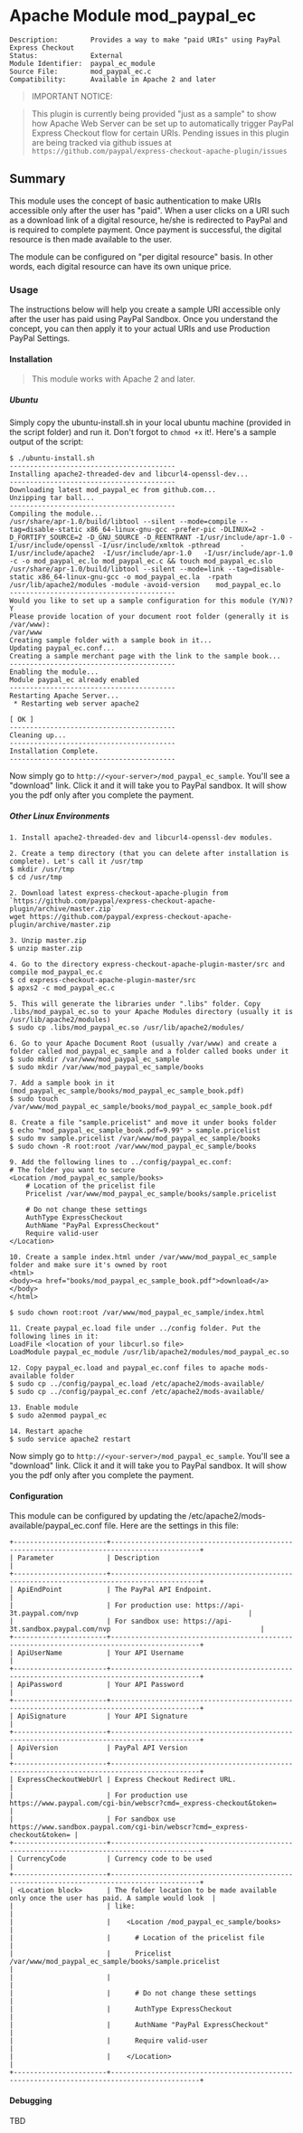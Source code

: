 # Apache Module mod_paypal_ec
    Description:		Provides a way to make "paid URIs" using PayPal Express Checkout
    Status: 			External
    Module Identifier:	paypal_ec_module
    Source File:		mod_paypal_ec.c
    Compatibility: 		Available in Apache 2 and later 

> IMPORTANT NOTICE:

> This plugin is currently being provided "just as a sample" to show how Apache Web Server can be set up to automatically trigger PayPal Express Checkout flow for certain URIs. Pending issues in this plugin are being tracked via github issues at `https://github.com/paypal/express-checkout-apache-plugin/issues`

## Summary
This module uses the concept of basic authentication to make URIs accessible only after the user has "paid". When a user clicks on a URI such as a download link of a digital resource, he/she is redirected to PayPal and is required to complete payment. Once payment is successful, the digital resource is then made available to the user.

The module can be configured on "per digital resource" basis. In other words, each digital resource can have its own unique price.

### Usage
The instructions below will help you create a sample URI accessible only after the user has paid using PayPal Sandbox. Once you understand the concept, you can then apply it to your actual URIs and use Production PayPal Settings.

#### Installation

> This module works with Apache 2 and later.

##### Ubuntu
Simply copy the ubuntu-install.sh in your local ubuntu machine (provided in the script folder) and run it. Don't forgot to `chmod +x` it!. Here's a sample output of the script:

    $ ./ubuntu-install.sh
    -----------------------------------------
    Installing apache2-threaded-dev and libcurl4-openssl-dev...
    -----------------------------------------
    Downloading latest mod_paypal_ec from github.com...
    Unzipping tar ball...
    -----------------------------------------
    Compiling the module...
    /usr/share/apr-1.0/build/libtool --silent --mode=compile --tag=disable-static x86_64-linux-gnu-gcc -prefer-pic -DLINUX=2 -D_FORTIFY_SOURCE=2 -D_GNU_SOURCE -D_REENTRANT -I/usr/include/apr-1.0 -I/usr/include/openssl -I/usr/include/xmltok -pthread     -I/usr/include/apache2  -I/usr/include/apr-1.0   -I/usr/include/apr-1.0   -c -o mod_paypal_ec.lo mod_paypal_ec.c && touch mod_paypal_ec.slo
    /usr/share/apr-1.0/build/libtool --silent --mode=link --tag=disable-static x86_64-linux-gnu-gcc -o mod_paypal_ec.la  -rpath /usr/lib/apache2/modules -module -avoid-version    mod_paypal_ec.lo
    -----------------------------------------
    Would you like to set up a sample configuration for this module (Y/N)?
    Y
    Please provide location of your document root folder (generally it is /var/www):
    /var/www
    Creating sample folder with a sample book in it...
    Updating paypal_ec.conf...
    Creating a sample merchant page with the link to the sample book...
    -----------------------------------------
    Enabling the module...
    Module paypal_ec already enabled
    -----------------------------------------
    Restarting Apache Server...
     * Restarting web server apache2                                                                                                                  
                                                                                                                                                  [ OK ]
    -----------------------------------------
    Cleaning up...
    -----------------------------------------
    Installation Complete.
    -----------------------------------------

Now simply go to `http://<your-server>/mod_paypal_ec_sample`. You'll see a "download" link. Click it and it will take you to PayPal sandbox. It will show you the pdf only after you complete the payment.

##### Other Linux Environments

    1. Install apache2-threaded-dev and libcurl4-openssl-dev modules.
    
    2. Create a temp directory (that you can delete after installation is complete). Let's call it /usr/tmp
    $ mkdir /usr/tmp
    $ cd /usr/tmp
    
    2. Download latest express-checkout-apache-plugin from `https://github.com/paypal/express-checkout-apache-plugin/archive/master.zip`
    wget https://github.com/paypal/express-checkout-apache-plugin/archive/master.zip
    
    3. Unzip master.zip
    $ unzip master.zip
    
    4. Go to the directory express-checkout-apache-plugin-master/src and compile mod_paypal_ec.c
    $ cd express-checkout-apache-plugin-master/src
    $ apxs2 -c mod_paypal_ec.c 
    
    5. This will generate the libraries under ".libs" folder. Copy .libs/mod_paypal_ec.so to your Apache Modules directory (usually it is /usr/lib/apache2/modules)
    $ sudo cp .libs/mod_paypal_ec.so /usr/lib/apache2/modules/
    
    6. Go to your Apache Document Root (usually /var/www) and create a folder called mod_paypal_ec_sample and a folder called books under it
    $ sudo mkdir /var/www/mod_paypal_ec_sample
    $ sudo mkdir /var/www/mod_paypal_ec_sample/books
    
    7. Add a sample book in it (mod_paypal_ec_sample/books/mod_paypal_ec_sample_book.pdf)
    $ sudo touch /var/www/mod_paypal_ec_sample/books/mod_paypal_ec_sample_book.pdf
    
    8. Create a file "sample.pricelist" and move it under books folder
    $ echo "mod_paypal_ec_sample_book.pdf=9.99" > sample.pricelist
    $ sudo mv sample.pricelist /var/www/mod_paypal_ec_sample/books
    $ sudo chown -R root:root /var/www/mod_paypal_ec_sample/books
    
    9. Add the following lines to ../config/paypal_ec.conf:
    # The folder you want to secure
    <Location /mod_paypal_ec_sample/books>
    	# Location of the pricelist file
    	Pricelist /var/www/mod_paypal_ec_sample/books/sample.pricelist
    	
    	# Do not change these settings
    	AuthType ExpressCheckout
    	AuthName "PayPal ExpressCheckout"
    	Require valid-user
    </Location>
    
    10. Create a sample index.html under /var/www/mod_paypal_ec_sample folder and make sure it's owned by root
    <html>
    <body><a href="books/mod_paypal_ec_sample_book.pdf">download</a></body>
    </html>
    
    $ sudo chown root:root /var/www/mod_paypal_ec_sample/index.html
    
    11. Create paypal_ec.load file under ../config folder. Put the following lines in it:
    LoadFile <location of your libcurl.so file>
    LoadModule paypal_ec_module /usr/lib/apache2/modules/mod_paypal_ec.so
    
    12. Copy paypal_ec.load and paypal_ec.conf files to apache mods-available folder
    $ sudo cp ../config/paypal_ec.load /etc/apache2/mods-available/
    $ sudo cp ../config/paypal_ec.conf /etc/apache2/mods-available/
    
    13. Enable module
    $ sudo a2enmod paypal_ec
    
    14. Restart apache
    $ sudo service apache2 restart

Now simply go to `http://<your-server>/mod_paypal_ec_sample`. You'll see a "download" link. Click it and it will take you to PayPal sandbox. It will show you the pdf only after you complete the payment.
    
#### Configuration
This module can be configured by updating the /etc/apache2/mods-available/paypal_ec.conf file. Here are the settings in this file:

    +-----------------------+--------------------------------------------------------------------------------------------+
    | Parameter             | Description                                                                                |
    +-----------------------+--------------------------------------------------------------------------------------------+
    | ApiEndPoint           | The PayPal API Endpoint.                                                                   |
    |                       | For production use: https://api-3t.paypal.com/nvp                                          |
    |                       | For sandbox use: https://api-3t.sandbox.paypal.com/nvp                                     |
    +-----------------------+--------------------------------------------------------------------------------------------+
    | ApiUserName           | Your API Username                                                                          |
    +-----------------------+--------------------------------------------------------------------------------------------+
    | ApiPassword           | Your API Password                                                                          |
    +-----------------------+--------------------------------------------------------------------------------------------+
    | ApiSignature          | Your API Signature                                                                         |
    +-----------------------+--------------------------------------------------------------------------------------------+
    | ApiVersion            | PayPal API Version                                                                         |
    +-----------------------+--------------------------------------------------------------------------------------------+
    | ExpressCheckoutWebUrl | Express Checkout Redirect URL.                                                             |
    |                       | For production use https://www.paypal.com/cgi-bin/webscr?cmd=_express-checkout&token=      |
    |                       | For sandbox use https://www.sandbox.paypal.com/cgi-bin/webscr?cmd=_express-checkout&token= |
    +-----------------------+--------------------------------------------------------------------------------------------+
    | CurrencyCode          | Currency code to be used                                                                   |
    +-----------------------+--------------------------------------------------------------------------------------------+
    | <Location block>      | The folder location to be made available only once the user has paid. A sample would look  |
    |                       | like:                                                                                      |
    |                       |    <Location /mod_paypal_ec_sample/books>                                                  |
    |                       |      # Location of the pricelist file                                                      |
    |                       |      Pricelist /var/www/mod_paypal_ec_sample/books/sample.pricelist                        |
    |                       |                                                                                            |
    |                       |      # Do not change these settings                                                        |
    |                       |      AuthType ExpressCheckout                                                              |
    |                       |      AuthName "PayPal ExpressCheckout"                                                     |
    |                       |      Require valid-user                                                                    |
    |                       |    </Location>                                                                             |
    +-----------------------+--------------------------------------------------------------------------------------------+
    
#### Debugging
TBD
